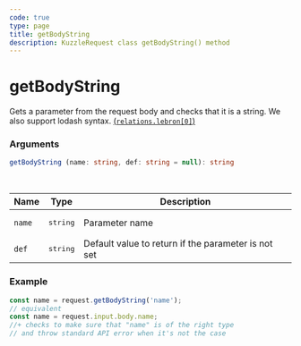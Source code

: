 ```yaml
---
code: true
type: page
title: getBodyString
description: KuzzleRequest class getBodyString() method
---
```


# getBodyString

<SinceBadge version="2.11.0" />

Gets a parameter from the request body and checks that it is a string.
We also support lodash syntax. [(```relations.lebron[0]```)](https://lodash.com/docs/4.17.15#get)

### Arguments

```ts
getBodyString (name: string, def: string = null): string
```

</br>

| Name   | Type              | Description    |
|--------|-------------------|----------------|
| `name` | <pre>string</pre> | Parameter name |
| `def` | <pre>string</pre> | Default value to return if the parameter is not set |


### Example

```ts
const name = request.getBodyString('name');
// equivalent
const name = request.input.body.name;
//+ checks to make sure that "name" is of the right type
// and throw standard API error when it's not the case
```
